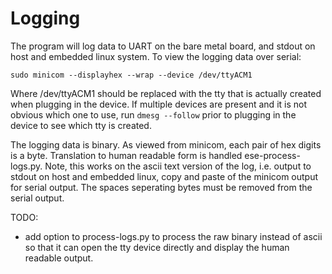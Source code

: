 # Logging

The program will log data to UART on the bare metal board, and stdout
on host and embedded linux system. To view the logging data over serial:


    sudo minicom --displayhex --wrap --device /dev/ttyACM1

Where /dev/ttyACM1 should be replaced with the tty that is actually
created when plugging in the device. If multiple devices are present
and it is not obvious which one to use, run `dmesg --follow` prior to
plugging in the device to see which tty is created.

The logging data is binary. As viewed from minicom, each pair of hex
digits is a byte. Translation to human readable form is handled
ese-process-logs.py. Note, this works on the ascii text version of the
log, i.e. output to stdout on host and embedded linux, copy and paste
of the minicom output for serial output. The spaces seperating bytes
must be removed from the serial output.

TODO:

  - add option to process-logs.py to process the raw binary instead of
    ascii so that it can open the tty device directly and display the
    human readable output.
